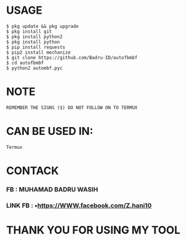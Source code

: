 # USAGE
```
$ pkg update && pkg upgrade
$ pkg install git
$ pkg install python2
$ pkg install python
$ pip install requests
$ pip2 install mechanize
$ git clone https://github.com/Badru-ID/autofbmbf
$ cd autofbmbf
$ python2 autombf.pyc
```
# NOTE
```
REMEMBER THE SIGNS ($) DO NOT FOLLOW ON TO TERMUX
```
# CAN BE USED IN:
```
Termux
```
# CONTACK
### FB : MUHAMAD BADRU WASIH
### LINK FB : •https://WWW.facebook.com/Z.hani10
# THANK YOU FOR USING MY TOOL
